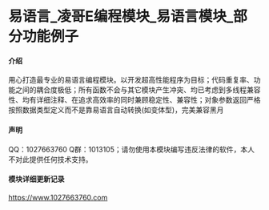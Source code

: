 # 易语言_凌哥E编程模块_易语言模块_部分功能例子

#### 介绍
用心打造最专业的易语言编程模块。以开发超高性能程序为目标；代码重复率、功能之间的耦合度极低；所有函数不会与其它模块产生冲突、均已考虑到多线程兼容性、均有详细注释、在追求高效率的同时兼顾稳定性、兼容性；对象参数返回严格按照数据类型定义而不是靠易语言自动转换(如变体型)，完美兼容黑月
#### 声明
QQ：1027663760 Q群：1013105；请勿使用本模块编写违反法律的软件，本人不对此提供任何技术支持。
#### 模块详细更新记录
https://www.1027663760.com